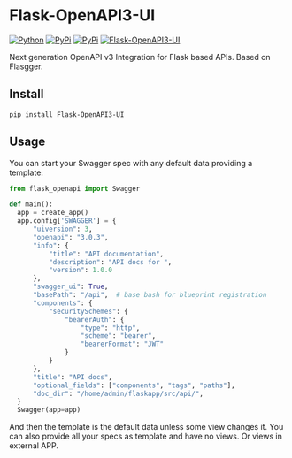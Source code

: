 # Flask-OpenAPI3-UI

[![Python](https://img.shields.io/badge/python-3.6.1-blue.svg)](https://img.shields.io/badge/python-3.6.1-blue.svg)
[![PyPi](https://img.shields.io/pypi/v/Flask-OpenAPI3-UI.svg)](https://pypi.python.org/pypi/Flask-OpenAPI3-UI)
[![PyPi](https://img.shields.io/pypi/dm/Flask-OpenAPI3-UI.svg)](https://pypi.python.org/pypi/Flask-OpenAPI3-UI)
[![Flask-OpenAPI3-UI](https://snyk.io/advisor/python/Flask-OpenAPI3-UI/badge.svg)](https://snyk.io/advisor/python/Flask-OpenAPI3-UI)

Next generation OpenAPI v3 Integration for Flask based APIs. Based on Flasgger.

## Install
```
pip install Flask-OpenAPI3-UI
```

## Usage
You can start your Swagger spec with any default data providing a template:
```python
from flask_openapi import Swagger

def main():
  app = create_app()
  app.config['SWAGGER'] = {
      "uiversion": 3,
      "openapi": "3.0.3",
      "info": {
          "title": "API documentation",
          "description": "API docs for ",
          "version": 1.0.0
      },
      "swagger_ui": True,
      "basePath": "/api",  # base bash for blueprint registration
      "components": {
          "securitySchemes": {
              "bearerAuth": {
                  "type": "http",
                  "scheme": "bearer",
                  "bearerFormat": "JWT"
              }
          }
      },
      "title": "API docs",
      "optional_fields": ["components", "tags", "paths"],
      "doc_dir": "/home/admin/flaskapp/src/api/",
  }
  Swagger(app=app)
```
And then the template is the default data unless some view changes it. You can also provide all your specs as template and have no views. Or views in external APP.
